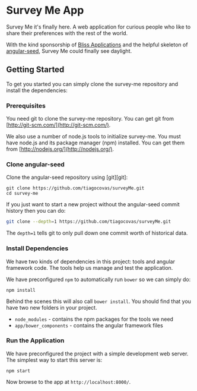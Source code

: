 # Survey Me App

Survey Me it's finally here. A web application for curious people who like to share their preferences with the rest of the world.

With the kind sponsorship of [Bliss Applications](http://www.bliss.pt/) and the helpful skeleton of [angular-seed](https://github.com/angular/angular-seed), Survey Me could finally see daylight.


## Getting Started

To get you started you can simply clone the survey-me repository and install the dependencies:

### Prerequisites

You need git to clone the survey-me repository. You can get git from
[http://git-scm.com/](http://git-scm.com/).

We also use a number of node.js tools to initialize survey-me. You must have node.js and
its package manager (npm) installed.  You can get them from [http://nodejs.org/](http://nodejs.org/).

### Clone angular-seed

Clone the angular-seed repository using [git][git]:

```
git clone https://github.com/tiagocovas/surveyMe.git
cd survey-me
```

If you just want to start a new project without the angular-seed commit history then you can do:

```bash
git clone --depth=1 https://github.com/tiagocovas/surveyMe.git
```

The `depth=1` tells git to only pull down one commit worth of historical data.

### Install Dependencies

We have two kinds of dependencies in this project: tools and angular framework code.  The tools help
us manage and test the application.

We have preconfigured `npm` to automatically run `bower` so we can simply do:

```
npm install
```

Behind the scenes this will also call `bower install`.  You should find that you have two new
folders in your project.

* `node_modules` - contains the npm packages for the tools we need
* `app/bower_components` - contains the angular framework files

### Run the Application

We have preconfigured the project with a simple development web server.  The simplest way to start
this server is:

```
npm start
```

Now browse to the app at `http://localhost:8000/`.

